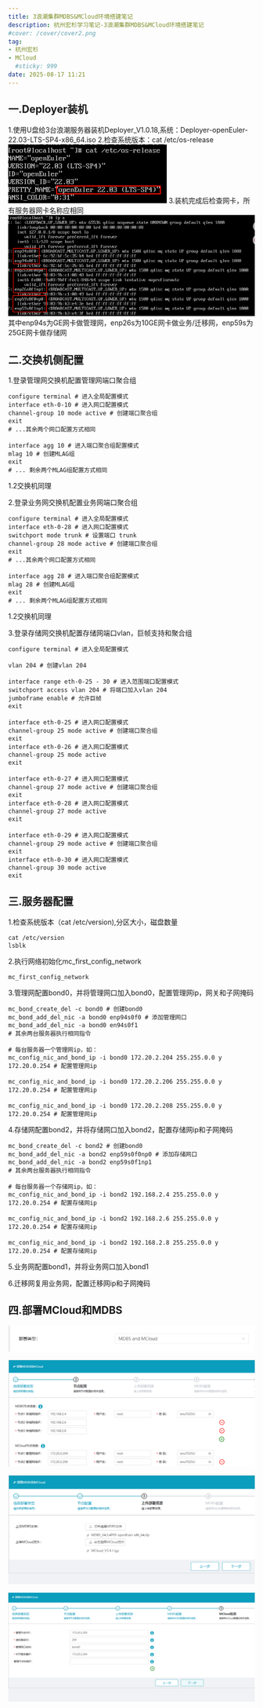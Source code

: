 ```yaml
---
title: 3浪潮集群MDBS&MCloud环境搭建笔记
description: 杭州宏杉学习笔记-3浪潮集群MDBS&MCloud环境搭建笔记
#cover: /cover/cover2.png
tag:
- 杭州宏杉
- MCloud
  #sticky: 999
date: 2025-08-17 11:21
---
```


## 一.Deployer装机
1.使用U盘给3台浪潮服务器装机Deployer_V1.0.18,系统：Deployer-openEuler-22.03-LTS-SP4-x86_64.iso
2.检查系统版本：cat /etc/os-release
![img.png](img.png)
3.装机完成后检查网卡，所有服务器网卡名称应相同
![img_1.png](img_1.png)
其中enp94s为GE网卡做管理网，enp26s为10GE网卡做业务/迁移网，enp59s为25GE网卡做存储网

## 二.交换机侧配置

1.登录管理网交换机配置管理网端口聚合组
```shell
configure terminal # 进入全局配置模式
interface eth-0-10 # 进入网口配置模式
channel-group 10 mode active # 创建端口聚合组
exit
# ...其余两个网口配置方式相同

interface agg 10 # 进入端口聚合组配置模式
mlag 10 # 创建MLAG组
exit
# ... 剩余两个MLAG组配置方式相同
```
1.2交换机同理

2.登录业务网交换机配置业务网端口聚合组
```shell
configure terminal # 进入全局配置模式
interface eth-0-28 # 进入网口配置模式
switchport mode trunk # 设置端口 trunk
channel-group 28 mode active # 创建端口聚合组
exit
# ...其余两个网口配置方式相同

interface agg 28 # 进入端口聚合组配置模式
mlag 28 # 创建MLAG组
exit
# ... 剩余两个MLAG组配置方式相同
```
1.2交换机同理

3.登录存储网交换机配置存储网端口vlan，巨帧支持和聚合组
```shell
configure terminal # 进入全局配置模式

vlan 204 # 创建vlan 204

interface range eth-0-25 - 30 # 进入范围端口配置模式
switchport access vlan 204 # 将端口加入vlan 204
jumboframe enable # 允许巨帧
exit

interface eth-0-25 # 进入网口配置模式
channel-group 25 mode active # 创建端口聚合组
exit
interface eth-0-26 # 进入网口配置模式
channel-group 25 mode active
exit

interface eth-0-27 # 进入网口配置模式
channel-group 27 mode active # 创建端口聚合组
exit
interface eth-0-28 # 进入网口配置模式
channel-group 27 mode active
exit

interface eth-0-29 # 进入网口配置模式
channel-group 29 mode active # 创建端口聚合组
exit
interface eth-0-30 # 进入网口配置模式
channel-group 30 mode active
exit
```

## 三.服务器配置

1.检查系统版本（cat /etc/version),分区大小，磁盘数量
```shell
cat /etc/version
lsblk
```

2.执行网络初始化mc_first_config_network
```shell
mc_first_config_network
```

3.管理网配置bond0，并将管理网口加入bond0，配置管理网ip，网关和子网掩码
```shell
mc_bond_create_del -c bond0 # 创建bond0
mc_bond_add_del_nic -a bond0 enp94s0f0 # 添加管理网口
mc_bond_add_del_nic -a bond0 en94s0f1
# 其余两台服务器执行相同指令

# 每台服务器一个管理网ip，如：
mc_config_nic_and_bond_ip -i bond0 172.20.2.204 255.255.0.0 y 172.20.0.254 # 配置管理网ip

mc_config_nic_and_bond_ip -i bond0 172.20.2.206 255.255.0.0 y 172.20.0.254 # 配置管理网ip

mc_config_nic_and_bond_ip -i bond0 172.20.2.208 255.255.0.0 y 172.20.0.254 # 配置管理网ip
```


4.存储网配置bond2，并将存储网口加入bond2，配置存储网ip和子网掩码
```shell
mc_bond_create_del -c bond2 # 创建bond0
mc_bond_add_del_nic -a bond2 enp59s0f0np0 # 添加存储网口
mc_bond_add_del_nic -a bond2 enp59s0f1np1
# 其余两台服务器执行相同指令

# 每台服务器一个存储网ip，如：
mc_config_nic_and_bond_ip -i bond2 192.168.2.4 255.255.0.0 y 172.20.0.254 # 配置存储网ip

mc_config_nic_and_bond_ip -i bond2 192.168.2.6 255.255.0.0 y 172.20.0.254 # 配置存储网ip

mc_config_nic_and_bond_ip -i bond2 192.168.2.8 255.255.0.0 y 172.20.0.254 # 配置存储网ip
```

5.业务网配置bond1，并将业务网口加入bond1

6.迁移网复用业务网，配置迁移网ip和子网掩码


## 四.部署MCloud和MDBS

![img_2.png](img_2.png)

![img_3.png](img_3.png)

![img_4.png](img_4.png)

![img_5.png](img_5.png)
